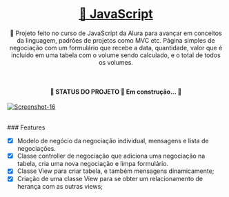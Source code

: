 <h1 align="center">
    <a href="https://pt-br.reactjs.org/">🔗 JavaScript </a>
</h1>
<p align="center">
  🚀 Projeto feito no curso de JavaScript da Alura para avançar em conceitos da linguagem, padrões de projetos como MVC etc. Página simples de negociação com um formulário que      recebe a data, quantidade, valor que é incluido em uma tabela com o volume sendo calculado, e o total de todos os volumes.  
</p>
</br>
<h4 align="center"> 
	🚧  STATUS DO PROJETO 🚀 Em construção...  🚧
</h4>

<a href="https://ibb.co/rZ8dNQc"><img src="https://i.ibb.co/brwbD62/Screenshot-16.png" alt="Screenshot-16" border="0"></a>




</br>
### Features

- [x] Modelo de negócio da negociação individual, mensagens e lista de negociações.
- [x] Classe controller de negociação que adiciona uma negociação na tabela, cria uma nova negociação e limpa formulário.
- [x] Classe View para criar tabela, e também mensagens dinamicamente;
- [x] Criação de uma classe View para se obter um relacionamento de herança com as outras views; 
